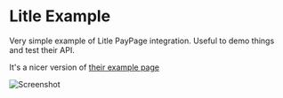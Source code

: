 Litle Example
=============

Very simple example of Litle PayPage integration. Useful to demo things and test their API.

It's a nicer version of [their example page](https://www.testlitle.com/checkout/checkout2-prelive.jsp)

![Screenshot](https://github.com/UK2group/litle-example/raw/gh-pages/screenshot.png)
